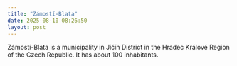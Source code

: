 ```yaml
---
title: "Zámostí-Blata"
date: 2025-08-10 08:26:50 
layout: post
---
```


Zámostí-Blata is a municipality in Jičín District in the Hradec Králové Region of the Czech Republic. It has about 100 inhabitants.